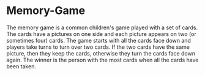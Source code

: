 # Memory-Game
The memory game is a common children's game played with a set of cards. The cards have a pictures on one side and each picture appears on two (or sometimes four) cards. The game starts with all the cards face down and players take turns to turn over two cards. If the two cards have the same picture, then they keep the cards, otherwise they turn the cards face down again. The winner is the person with the most cards when all the cards have been taken.

